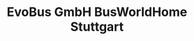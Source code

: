 ---
title: "EvoBus GmbH BusWorldHome Stuttgart"
url: /herrenberg/evobus-gmbh-busworldhome-stuttgart/
shop: Autowerkstatt
---